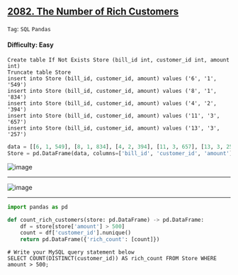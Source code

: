 ## [2082. The Number of Rich Customers](https://leetcode.com/problems/the-number-of-rich-customers)

```Tag```: ```SQL``` ```Pandas```

#### Difficulty: Easy

```MySQL
Create table If Not Exists Store (bill_id int, customer_id int, amount int)
Truncate table Store
insert into Store (bill_id, customer_id, amount) values ('6', '1', '549')
insert into Store (bill_id, customer_id, amount) values ('8', '1', '834')
insert into Store (bill_id, customer_id, amount) values ('4', '2', '394')
insert into Store (bill_id, customer_id, amount) values ('11', '3', '657')
insert into Store (bill_id, customer_id, amount) values ('13', '3', '257')
```

```Python
data = [[6, 1, 549], [8, 1, 834], [4, 2, 394], [11, 3, 657], [13, 3, 257]]
Store = pd.DataFrame(data, columns=['bill_id', 'customer_id', 'amount']).astype({'bill_id':'int64', 'customer_id':'int64', 'amount':'int64'})
```

![image](https://github.com/quananhle/Python/assets/35042430/32ea14f3-444e-4bcc-b550-0ed39467ad56)

---

![image](https://github.com/quananhle/Python/assets/35042430/dae3e876-3dc3-4915-99e8-d2aefb3bb47f)

---

```Python
import pandas as pd

def count_rich_customers(store: pd.DataFrame) -> pd.DataFrame:
    df = store[store['amount'] > 500]
    count = df['customer_id'].nunique()
    return pd.DataFrame({'rich_count': [count]})
```

```MySQL
# Write your MySQL query statement below
SELECT COUNT(DISTINCT(customer_id)) AS rich_count FROM Store WHERE amount > 500;
```

